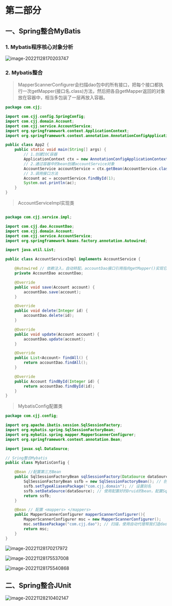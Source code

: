 

# 第二部分 

## 一、Spring整合MyBatis

### 1. Mybatis程序核心对象分析

![image-20221128170203747](https://gitee.com/chen-jiujia/typora-picgo/raw/master/img/202309251740963.png)

### 2. Mybatis整合

> MapperScannerConfigurer会扫描dao包中的所有接口，把每个接口都执行一次getMapper(接口名.class)方法，然后把各自getMapper返回的对象放在容器中，相当多包装了一层再放入容器。 

```java
package com.cjj;

import com.cjj.config.SpringConfig;
import com.cjj.domain.Account;
import com.cjj.service.AccountService;
import org.springframework.context.ApplicationContext;
import org.springframework.context.annotation.AnnotationConfigApplicationContext;

public class App2 {
    public static void main(String[] args) {
        // 1.创建IOC容器
        ApplicationContext ctx = new AnnotationConfigApplicationContext(SpringConfig.class);
        // 2.通过容器中的bean创建accountService对象
        AccountService accountService = ctx.getBean(AccountService.class);
        // 3.调用接口方法
        Account ac = accountService.findById(1);
        System.out.println(ac);
    }
}
```

> AccountServiceImpl实现类

```java

package com.cjj.service.impl;

import com.cjj.dao.AccountDao;
import com.cjj.domain.Account;
import com.cjj.service.AccountService;
import org.springframework.beans.factory.annotation.Autowired;

import java.util.List;

public class AccountServiceImpl implements AccountService {

    @Autowired // 依赖注入，自动转配。accountDao接口引用指向getMapper()实现它的实现类对象
    private AccountDao accountDao;

    @Override
    public void save(Account account) {
        accountDao.save(account);
    }

    @Override
    public void delete(Integer id) {
        accountDao.delete(id);
    }

    @Override
    public void update(Account account) {
        accountDao.update(account);
    }

    @Override
    public List<Account> findAll() {
        return accountDao.findAll();
    }

    @Override
    public Account findById(Integer id) {
        return accountDao.findById(id);
    }
}
```

> MybatisConfig配置类

```java
package com.cjj.config;

import org.apache.ibatis.session.SqlSessionFactory;
import org.mybatis.spring.SqlSessionFactoryBean;
import org.mybatis.spring.mapper.MapperScannerConfigurer;
import org.springframework.context.annotation.Bean;

import javax.sql.DataSource;

// Sring整合Mybatis
public class MybatisConfig {

    @Bean //配置第三方Bean
    public SqlSessionFactoryBean sqlSessionFactory(DataSource dataSource){ // 第三方bean使用形参注入依赖
        SqlSessionFactoryBean ssfb = new SqlSessionFactoryBean(); // 创建SqlSessionFactory对象
        ssfb.setTypeAliasesPackage("com.cjj.domain"); // 设置别名
        ssfb.setDataSource(dataSource); // 使用配置好的Druid的bean，配置SqlSessionFactory的数据源
        return ssfb;
    }

    @Bean // 配置 <mappers> </mappers>
    public MapperScannerConfigurer mapperScannerConfigurer(){
        MapperScannerConfigurer msc = new MapperScannerConfigurer();
        msc.setBasePackage("com.cjj.dao"); // 扫描，使用自动代理帮我们造dao的实现类，然后该xxxDao的引用指向造的实现类实例
        return msc;
    }
}

```

![image-20221128170217972](https://gitee.com/chen-jiujia/typora-picgo/raw/master/img/202309251740965.png)

![image-20221128175537008](https://gitee.com/chen-jiujia/typora-picgo/raw/master/img/202309251740966.png)

![image-20221128175540868](https://gitee.com/chen-jiujia/typora-picgo/raw/master/img/202309251740967.png)

## 二、Spring整合JUnit

![image-20221128210402147](https://gitee.com/chen-jiujia/typora-picgo/raw/master/img/202309251740968.png)